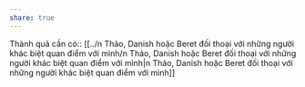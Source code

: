 ```yaml
---
share: true
---
```

Thành quả cần có:: [[../n Thảo, Danish hoặc Beret đối thoại với những người khác biệt quan điểm với mình/n Thảo, Danish hoặc Beret đối thoại với những người khác biệt quan điểm với mình|n Thảo, Danish hoặc Beret đối thoại với những người khác biệt quan điểm với mình]]